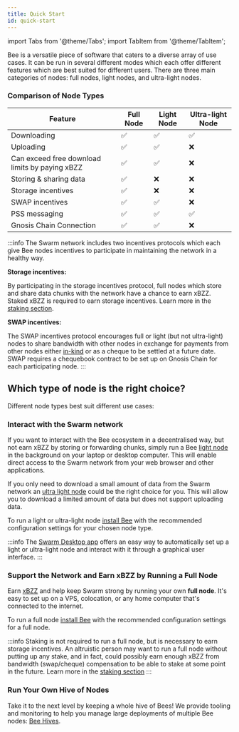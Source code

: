 ```yaml
---
title: Quick Start
id: quick-start
---
```


import Tabs from '@theme/Tabs';
import TabItem from '@theme/TabItem';

Bee is a versatile piece of software that caters to a diverse array of use cases. It can be run in several different modes which each offer different features which are best suited for different users. There are three main categories of nodes: full nodes, light nodes, and ultra-light nodes.

### Comparison of Node Types
| Feature      | Full Node | Light Node |Ultra-light Node|
|--------------|-----------|------------|------------|
| Downloading  | ✅        |   ✅      |✅         |        |
| Uploading     | ✅       |   ✅      |  ❌  |
| Can exceed free download limits by paying xBZZ  | ✅       |   ✅      |❌ 
|Storing & sharing data|✅|    ❌      |❌|
|Storage incentives|✅|        ❌      |❌|
|SWAP incentives|✅|           ✅      |❌|
|PSS messaging|✅|             ✅      |✅ |
|Gnosis Chain Connection|✅|             ✅      |❌  |


:::info 
The Swarm network includes two incentives protocols which each give Bee nodes incentives to participate in maintaining the network in a healthy way.

**Storage incentives:**

  By participating in the storage incentives protocol, full nodes which store and share data chunks with the network have a chance to earn xBZZ. Staked xBZZ is required to earn storage incentives. Learn more in the [staking section](/docs/bee/working-with-bee/staking).

**SWAP incentives:**

  The SWAP incentives protocol encourages full or light (but not ultra-light) nodes to share bandwidth with other nodes in exchange for payments from other nodes either [in-kind](https://www.investopedia.com/terms/p/paymentinkind.asp) or as a cheque to be settled at a future date. SWAP requires a chequebook contract to be set up on Gnosis Chain for each participating node. 
:::






## Which type of node is the right choice?
Different node types best suit different use cases:

### Interact with the Swarm network

If you want to interact with the Bee ecosystem in a decentralised way,
but not earn xBZZ by storing or forwarding chunks, simply run a Bee
[light node](/docs/bee/working-with-bee/light-nodes) in the background on
your laptop or desktop computer. This will enable direct access to the
Swarm network from your web browser and other applications.

If you only need to download a small amount of data from the Swarm network an [ultra light node](/docs/develop/access-the-swarm/ultra-light-nodes) could be the right choice for you. This will allow you to download a limited amount of data but does not support uploading data.

To run a light or ultra-light node [install Bee](/docs/bee/installation/install) with the recommended configuration settings for your chosen node type.

:::info
The [Swarm Desktop app](https://www.ethswarm.org/build/desktop) offers an easy way to automatically set up a light or ultra-light node and interact with it through a graphical user interface.
:::

### Support the Network and Earn xBZZ by Running a Full Node

Earn [xBZZ](/docs/bee/working-with-bee/cashing-out) and help keep Swarm strong by running your own **full node**. It's easy to set up on a VPS, colocation, or any home computer that's connected to the internet.

To run a full node [install Bee](/docs/bee/installation/install) with the recommended configuration settings for a full node.

:::info
Staking is not required to run a full node, but is necessary to earn storage incentives.  An altruistic person may want to run a full node without putting up any stake, and in fact, could possibly earn enough xBZZ from bandwidth (swap/cheque) compensation to be able to stake at some point in the future. Learn more in the [staking section](/docs/bee/working-with-bee/staking)
:::
### Run Your Own Hive of Nodes

Take it to the next level by keeping a whole hive of Bees! We provide
tooling and monitoring to help you manage large deployments of
multiple Bee nodes: [Bee Hives](/docs/bee/installation/hive).

